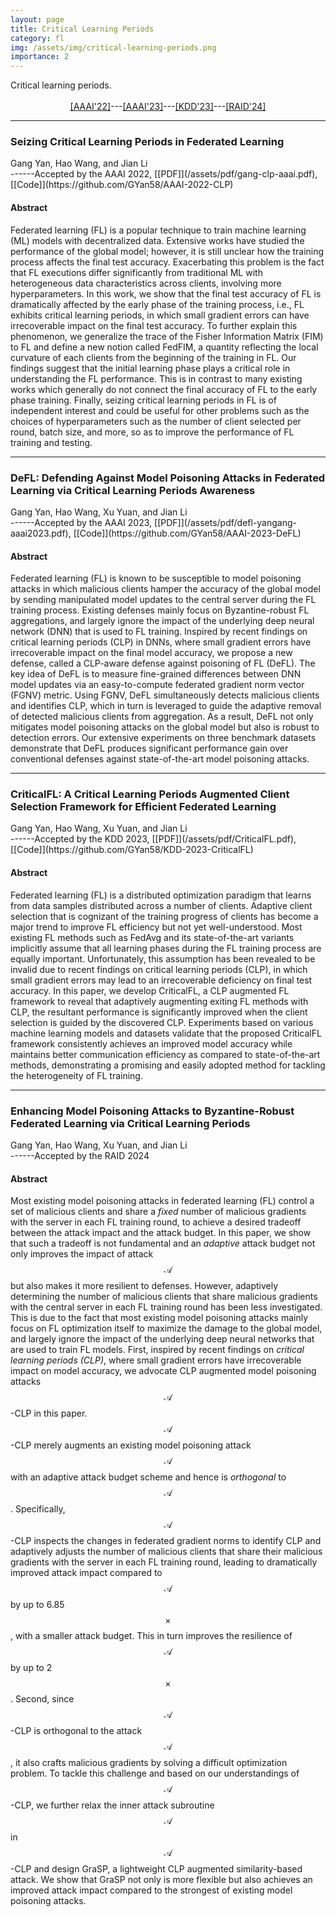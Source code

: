 ```yaml
---
layout: page
title: Critical Learning Periods
category: fl
img: /assets/img/critical-learning-periods.png
importance: 2
---
```




<div class="row">
    <div class="col-sm col-md-9 mt-3 mt-md-0 mx-auto d-block">
        <img class="img-fluid" src="{{ '/assets/img/critical-learning-periods-motivation.png' | relative_url }}" alt="" />
    </div>
</div>
<div class="caption">
    Critical learning periods. 
</div>
<br />

<center>
<a href="./#aaai22">[AAAI'22]</a>---<a href="./#aaai23">[AAAI'23]</a>---<a href="./#kdd23">[KDD'23]</a>---<a href="./#raid24">[RAID'24]</a>
</center>

---

<div id="aaai22" class="title"><h3>Seizing Critical Learning Periods in Federated Learning</h3></div>
<div class="author">
    Gang Yan, Hao Wang, and Jian Li
</div>
<!-- <div class="periodical"> -->
------Accepted by the AAAI 2022, [[PDF]](/assets/pdf/gang-clp-aaai.pdf), [[Code]](https://github.com/GYan58/AAAI-2022-CLP)
<!-- </div> -->

<br />


#### Abstract

Federated learning (FL) is a popular technique to train machine learning (ML) models with decentralized data. Extensive works have studied the performance of the global model; however, it is still unclear how the training process affects the final test accuracy. Exacerbating this problem is the fact that FL executions differ significantly from traditional ML with heterogeneous data characteristics across clients, involving more hyperparameters. In this work, we show that the final test accuracy of FL is dramatically affected by the early phase of the training process, i.e., FL exhibits critical learning periods, in which small gradient errors can have irrecoverable impact on the final test accuracy. To further explain this phenomenon, we generalize the trace of the Fisher Information Matrix (FIM) to FL and define a new notion called FedFIM, a quantity reflecting the local curvature of each clients from the beginning of the training in FL. Our findings suggest that the initial learning phase plays a critical role in understanding the FL performance. This is in contrast to many existing works which generally do not connect the final accuracy of FL to the early phase training. Finally, seizing critical learning periods in FL is of independent interest and could be useful for other problems such as the choices of hyperparameters such as the number of client selected per round, batch size, and more, so as to improve the performance of FL training and testing.


---

<div id="aaai23" class="title"><h3>DeFL: Defending Against Model Poisoning Attacks in Federated Learning via Critical Learning Periods Awareness</h3></div>
<div class="author">
    Gang Yan, Hao Wang, Xu Yuan, and Jian Li
</div>
------Accepted by the AAAI 2023, [[PDF]](/assets/pdf/defl-yangang-aaai2023.pdf), [[Code]](https://github.com/GYan58/AAAI-2023-DeFL)


<!-- <div>
    <div class="title">Harvesting Idle Resources in Serverless Computing via Reinforcement Learning</div>
    <div class="author">
        Hanfei Yu, <em>Hao Wang</em>,Jian Li, and Seung-Jong Park
    </div>

    <div class="periodical">
        Available at <a href="https://arxiv.org/abs/2108.12717">arXiv:2108.12717</a>, 2021
    </div>
</div> -->

<br />

#### Abstract
Federated learning (FL) is known to be susceptible to model poisoning attacks in which malicious clients hamper the accuracy of the global model by sending manipulated model updates to the central server during the FL training process. Existing defenses mainly focus on Byzantine-robust FL aggregations, and largely ignore the impact of the underlying deep neural network (DNN) that is used to FL training. Inspired by recent findings on critical learning periods (CLP) in DNNs, where small gradient errors have irrecoverable impact on the final model accuracy, we propose a new defense, called a CLP-aware defense against poisoning of FL (DeFL). The key idea of DeFL is to measure fine-grained differences between DNN model updates via an easy-to-compute federated gradient norm vector (FGNV) metric. Using FGNV, DeFL simultaneously detects malicious clients and identifies CLP, which in turn is leveraged to guide the adaptive removal of detected malicious clients from aggregation. As a result, DeFL not only mitigates model poisoning attacks on the global model but also is robust to detection errors. Our extensive experiments on three benchmark datasets demonstrate that DeFL produces significant performance gain over conventional defenses against state-of-the-art model poisoning attacks.



---

<div id="kdd23" class="title"><h3>CriticalFL: A Critical Learning Periods Augmented Client Selection Framework for Efficient Federated Learning</h3></div>
<div class="author">
    Gang Yan, Hao Wang, Xu Yuan, and Jian Li
</div>
------Accepted by the KDD 2023, [[PDF]](/assets/pdf/CriticalFL.pdf), [[Code]](https://github.com/GYan58/KDD-2023-CriticalFL)


<!-- <div>
    <div class="title">Harvesting Idle Resources in Serverless Computing via Reinforcement Learning</div>
    <div class="author">
        Hanfei Yu, <em>Hao Wang</em>,Jian Li, and Seung-Jong Park
    </div>

    <div class="periodical">
        Available at <a href="https://arxiv.org/abs/2108.12717">arXiv:2108.12717</a>, 2021
    </div>
</div> -->

<br />

#### Abstract
Federated learning (FL) is a distributed optimization paradigm that learns from data samples distributed across a number of clients. Adaptive client selection that is cognizant of the training progress of clients has become a major trend to improve FL efficiency but not yet well-understood. Most existing FL methods such as FedAvg and its state-of-the-art variants implicitly assume that all learning phases during the FL training process are equally important. Unfortunately, this assumption has been revealed to be invalid due to recent findings on critical learning periods (CLP), in which small gradient errors may lead to an irrecoverable deficiency on final test accuracy. In this paper, we develop CriticalFL, a CLP augmented FL framework to reveal that adaptively augmenting exiting FL methods with CLP, the resultant performance is significantly improved when the client selection is guided by the discovered CLP. Experiments based on various machine learning models and datasets validate that the proposed CriticalFL framework consistently achieves an improved model accuracy while maintains better communication efficiency as compared to state-of-the-art methods, demonstrating a promising and easily adopted method for tackling the heterogeneity of FL training.



---

<div id="raid24" class="title"><h3>Enhancing Model Poisoning Attacks to Byzantine-Robust Federated Learning via Critical Learning Periods
</h3></div>
<div class="author">
    Gang Yan, Hao Wang, Xu Yuan, and Jian Li
</div>
------Accepted by the RAID 2024 

<!-- [[PDF]](/assets/pdf/CriticalFL.pdf), [[Code]](https://github.com/GYan58/KDD-2023-CriticalFL) -->


<!-- <div>
    <div class="title">Harvesting Idle Resources in Serverless Computing via Reinforcement Learning</div>
    <div class="author">
        Hanfei Yu, <em>Hao Wang</em>,Jian Li, and Seung-Jong Park
    </div>

    <div class="periodical">
        Available at <a href="https://arxiv.org/abs/2108.12717">arXiv:2108.12717</a>, 2021
    </div>
</div> -->

<br />

#### Abstract
Most existing model poisoning attacks in federated learning (FL) control a set of malicious clients and share a *fixed* number of malicious gradients with the server in each FL training round, to achieve a desired tradeoff between the attack impact and the attack budget.  In this paper, we show that such a tradeoff is not fundamental and an *adaptive* attack budget not only improves the impact of attack $$\mathcal{A}$$ but also makes it more resilient to defenses.   However, adaptively determining the number of malicious clients that share malicious gradients with the central server in each FL training round has been less investigated.  This is due to the fact that most existing model poisoning attacks mainly focus on FL optimization itself to maximize the damage to the global model, and largely ignore the impact of the underlying deep neural networks that are used to train FL models.  First, inspired by recent findings on *critical learning periods (CLP)*, where small gradient errors have irrecoverable impact on model accuracy, we advocate CLP augmented model poisoning attacks $$\mathcal{A}$$-CLP in this paper. $$\mathcal{A}$$-CLP merely augments an existing model poisoning attack $$\mathcal{A}$$ with an adaptive attack budget scheme and hence is *orthogonal* to $$\mathcal{A}$$.  Specifically, $$\mathcal{A}$$-CLP inspects the changes in federated gradient norms to identify CLP and adaptively adjusts the number of malicious clients that share their malicious gradients with the server in each FL training round, leading to dramatically improved attack impact compared to $$\mathcal{A}$$ by up to 6.85$$\times$$, with a smaller attack budget.  This in turn improves the resilience of $$\mathcal{A}$$ by up to 2$$\times$$.  Second, since $$\mathcal{A}$$-CLP is orthogonal to the attack $$\mathcal{A}$$, it also crafts malicious gradients by solving a difficult optimization problem.  To tackle this challenge and based on our understandings of $$\mathcal{A}$$-CLP, we further relax the inner attack subroutine $$\mathcal{A}$$ in $$\mathcal{A}$$-CLP and design GraSP, a lightweight CLP augmented similarity-based attack.  We show that GraSP not only is more flexible but also achieves an improved attack impact compared to the strongest of existing model poisoning attacks. 